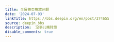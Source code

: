 ```yaml
---
title: 全屏换页拖放问题
date: '2024-07-03'
linkTitle: https://bbs.deepin.org/en/post/274655
source: deepin_bbs
description:  没事儿瞎转悠 
disable_comments: true
---
```


